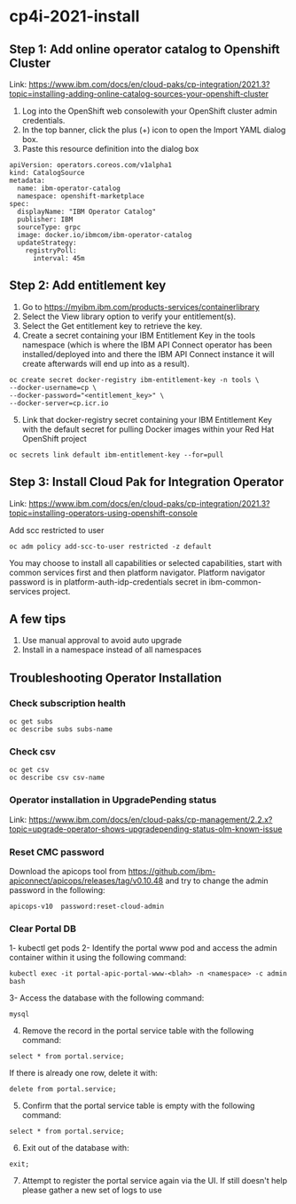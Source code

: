 # cp4i-2021-install  
  
  ## Step 1: Add online operator catalog to Openshift Cluster
  
  Link: https://www.ibm.com/docs/en/cloud-paks/cp-integration/2021.3?topic=installing-adding-online-catalog-sources-your-openshift-cluster
  
  1. Log into the OpenShift web consolewith your OpenShift cluster admin credentials.
  2. In the top banner, click the plus (+) icon to open the Import YAML dialog box.
  3. Paste this resource definition into the dialog box
  ```
  apiVersion: operators.coreos.com/v1alpha1
  kind: CatalogSource
  metadata:
    name: ibm-operator-catalog
    namespace: openshift-marketplace
  spec:
    displayName: "IBM Operator Catalog" 
    publisher: IBM
    sourceType: grpc
    image: docker.io/ibmcom/ibm-operator-catalog
    updateStrategy:
      registryPoll:
        interval: 45m
  ```
  ## Step 2: Add entitlement key
  
  1. Go to https://myibm.ibm.com/products-services/containerlibrary
  2. Select the View library option to verify your entitlement(s).
  3. Select the Get entitlement key to retrieve the key.
  4. Create a secret containing your IBM Entitlement Key in the tools namespace (which is where the IBM API Connect operator has been installed/deployed into and there the IBM API Connect instance it will create afterwards will end up into as a result).
```
oc create secret docker-registry ibm-entitlement-key -n tools \
--docker-username=cp \
--docker-password="<entitlement_key>" \
--docker-server=cp.icr.io
```
  5. Link that docker-registry secret containing your IBM Entitlement Key with the default secret for pulling Docker images within your Red Hat OpenShift project
```
oc secrets link default ibm-entitlement-key --for=pull
```  
  ## Step 3: Install Cloud Pak for Integration Operator
  
  Link: https://www.ibm.com/docs/en/cloud-paks/cp-integration/2021.3?topic=installing-operators-using-openshift-console
  
  Add scc restricted to user
  
  ```
  oc adm policy add-scc-to-user restricted -z default
  ```
 
  You may choose to install all capabilities or selected capabilities, start with common services first and then platform navigator.
  Platform navigator password is in platform-auth-idp-credentials secret in ibm-common-services project.   
  
  ## A few tips
  
  1. Use manual approval to avoid auto upgrade
  2. Install in a namespace instead of all namespaces

  ## Troubleshooting Operator Installation
  
  ### Check subscription health
  ```
  oc get subs
  oc describe subs subs-name
  ```
  
  ### Check csv 
  ```
  oc get csv 
  oc describe csv csv-name 
  ```
  ### Operator installation in UpgradePending status
  
  Link: https://www.ibm.com/docs/en/cloud-paks/cp-management/2.2.x?topic=upgrade-operator-shows-upgradepending-status-olm-known-issue
  
  ### Reset CMC password
  
  Download the apicops tool from https://github.com/ibm-apiconnect/apicops/releases/tag/v0.10.48 and try to change the admin password in the following:
  ```
  apicops-v10  password:reset-cloud-admin
  ```
  
  ### Clear Portal DB
  
  1- kubectl get pods
  2- Identify the portal www pod and access the admin container within it using the following command:
  ```
  kubectl exec -it portal-apic-portal-www-<blah> -n <namespace> -c admin bash
  ```
  3- Access the database with the following command:
  ```
  mysql
  ```
  4) Remove the record in the portal service table with the following command:
  ```
  select * from portal.service;
  ```
  If there is already one row, delete it with:
  ```
  delete from portal.service;
  ```
  5) Confirm that the portal service table is empty with the following command:
  ```
  select * from portal.service;
  ```
  6) Exit out of the database with:
  ```
  exit;
  ```
  7) Attempt to register the portal service again via the UI. If still doesn't help please gather a new set of logs to use
  
  
  
